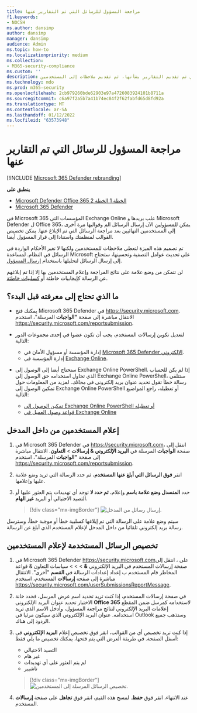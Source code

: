 ```yaml
---
title: مراجعة المسؤول للرسائل التي تم التقارير عنها
f1.keywords:
- NOCSH
ms.author: dansimp
author: dansimp
manager: dansimp
audience: Admin
ms.topic: how-to
ms.localizationpriority: medium
ms.collection:
- M365-security-compliance
ms.custom: ''
description: تعرف على كيفية مراجعة الرسائل التي تم تقديم التقارير بشأنها، ثم تقديم ملاحظات إلى المستخدمين.
ms.technology: mdo
ms.prod: m365-security
ms.openlocfilehash: 2cb979260bde62903e97a4726083924101b8711a
ms.sourcegitcommit: c6a97f2a5b7a41b74ec84f2f62fabfd65d8fd92a
ms.translationtype: MT
ms.contentlocale: ar-SA
ms.lasthandoff: 01/12/2022
ms.locfileid: "63573948"
---
```

# <a name="admin-review-for-reported-messages"></a>مراجعة المسؤول للرسائل التي تم التقارير عنها

[!INCLUDE [Microsoft 365 Defender rebranding](../includes/microsoft-defender-for-office.md)]

**ينطبق على**
- [Microsoft Defender Office 365 الخطة 1 الخطة 2](defender-for-office-365.md)
- [Microsoft 365 Defender](../defender/microsoft-365-defender.md)

في Microsoft 365 المؤسسات التي Exchange Online علب بريدها و Microsoft Defender ل Office 365، يمكن للمسؤولين الآن إرسال الرسائل الم وقوالبها مرة أخرى إلى المستخدمين النهائيين بعد مراجعة الرسائل التي تم الإبلاغ عنها. يمكن تخصيص القوالب لمنظمتك واستنادا إلى قرار المسؤول أيضا.

تم تصميم هذه الميزة لتعطي ملاحظات للمستخدمين ولكنها لا تغير الأحكام الواردة في الرسائل في النظام. لمساعدة Microsoft على تحديث عوامل التصفية وتحسينها، ستحتاج إلى إرسال الرسائل لتحليلها باستخدام [إرسال المسؤول](admin-submission.md).

لن تتمكن من وضع علامة على نتائج المراجعة وإعلام المستخدمين بها إلا إذا تم إبلاغهم عن الرسالة كإيجابيات خاطئة أو [كسلبيات خاطئة](report-false-positives-and-false-negatives.md).

## <a name="what-do-you-need-to-know-before-you-begin"></a>ما الذي تحتاج إلى معرفته قبل البدء؟

- يمكنك فتح Microsoft 365 Defender في <https://security.microsoft.com>. الانتقال مباشرة إلى صفحة **"الواجبات** المرسلة"، استخدم <https://security.microsoft.com/reportsubmission>.

- لتعديل تكوين إرسالات المستخدم، يجب أن تكون عضوا في إحدى مجموعات الدور التالية:
  - إدارة المؤسسة أو مسؤول الأمان في [Microsoft 365 Defender الإلكتروني](permissions-microsoft-365-security-center.md).
  - إدارة المؤسسة في [Exchange Online](/Exchange/permissions-exo/permissions-exo#role-groups).

- ستحتاج أيضا إلى الوصول إلى Exchange Online PowerShell. إذا لم يكن للحساب الذي تحاول استخدامه حق الوصول إلى Exchange Online PowerShell، ستتلقى رسالة خطأ تقول تحديد عنوان بريد إلكتروني في *مجالك*. لمزيد من المعلومات حول تمكين الوصول إلى Exchange Online PowerShell أو تعطيله، راجع المواضيع التالية:
  - [تمكين الوصول إلى Exchange Online PowerShell أو تعطيله](/powershell/exchange/disable-access-to-exchange-online-powershell)
  - [قواعد وصول العميل في Exchange Online](/exchange/clients-and-mobile-in-exchange-online/client-access-rules/client-access-rules)

## <a name="notify-users-from-within-the-portal"></a>إعلام المستخدمين من داخل المدخل

1. في Microsoft 365 Defender في <https://security.microsoft.com>، انتقل إلى صفحة **الواجبات** المرسلة في **البريد الإلكتروني & إرسالات** \> **التعاون**. الانتقال مباشرة إلى صفحة **"الواجبات** المرسلة"، استخدم <https://security.microsoft.com/reportsubmission>.

2. انقر **فوق الرسائل التي أبلغ عنها المستخدم**، ثم حدد الرسالة التي تريد وضع علامة عليها وإعلامها.

3. حدد **المنسدل وضع علامة باسم** وإعلام، **ثم حدد لا** توجد أي تهديدات يتم العثور عليها أو التصيد الاحتيالي أو البريد **غير الهام**.

   > [!div class="mx-imgBorder"]
   > ![إرسال رسائل من المدخل.](../../media/admin-review-send-message-from-portal.png)

سيتم وضع علامة على الرسالة التي تم إبلاغها كسلبية خطأ أو موجبة خطأ، وسترسل رسالة بريد إلكتروني تلقائيا من داخل المدخل لإعلام المستخدم الذي أبلغ عن الرسالة.

## <a name="customize-the-messages-used-to-notify-users"></a>تخصيص الرسائل المستخدمة لإعلام المستخدمين

1. في Microsoft 365 Defender     <https://security.microsoft.com>على ، انتقل إلى صفحة إرسالات المستخدم في البريد الإلكتروني **&** \> \> \> سياسات التعاون & قواعد المخاطر قام المستخدم ب إعداد إعدادات الرسالة في **القسم** "أخرى". الانتقال مباشرة إلى صفحة **إرسالات** المستخدم، استخدم <https://security.microsoft.com/userSubmissionsReportMessage>.

2. في صفحة  إرسالات المستخدم، إذا كنت تريد تحديد اسم عرض المرسل، فحدد خانة الاختيار تحديد عنوان البريد الإلكتروني **Office 365** لاستخدامه كمرسل ضمن المقطع إعلامات البريد الإلكتروني لنتائج مراجعة  المسؤول، وأدخل الاسم الذي تريد استخدامه. عنوان البريد الإلكتروني الذي سيكون مرئيا في Outlook وستذهب جميع الردود إلى هناك.

3. إذا كنت تريد تخصيص أي من القوالب، انقر فوق تخصيص إعلام **البريد الإلكتروني** في أسفل الصفحة. في طريقة العرض التي يتم فتحها، يمكنك تخصيص ما يلي فقط:

    - التصيد الاحتيالي
    - غير هام
    - لم يتم العثور على أي تهديدات
    - تاشيير

    > [!div class="mx-imgBorder"]
    > ![تخصيص الرسائل المرسلة إلى المستخدمين.](../../media/admin-review-customize-message.png)

4. عند الانتهاء، انقر فوق **حفظ**. لمسح هذه القيم، انقر فوق **تجاهل** على صفحة **إرسالات** المستخدم.
